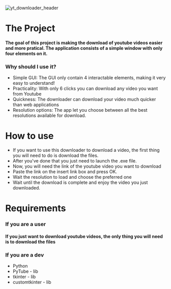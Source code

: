 ![yt_downloader_header](https://github.com/FernandoBohlhalter/Youtube_Downloader/assets/82450429/0ec53a9e-39b2-4abc-be97-dd196eca35dd)

<h1>The Project</h1>

<h4>The goal of this project is making the download of youtube videos easier and more pratical. The application consists of a simple window with only four elements on it.</h4>

<h3>Why should I use it?</h3>
<ul>
<li>Simple GUI: The GUI only contain 4 interactable elements, making it very easy to understand!</li>
<li>Practicality: With only 6 clicks you can download any video you want from Youtube</li>
<li>Quickness: The downloader can download your video much quicker than web applications</li>
<li>Resolution options: The app let you choose between all the best resolutions available for download.</li>
</ul>

<h1>How to use</h1>

<ul>
<li>If you want to use this downloader to download a video, the first thing you will need to do is download the files.</li>
<li>After you've done that you just need to launch the .exe file. </li>
<li>Now, you will need the link of the youtube video you want to download</li>
<li>Paste the link on the insert link box and press OK.</li>
<li>Wait the resolution to load and choose the preferred one</li>
<li>Wait until the download is complete and enjoy the video you just downloaded.</li>
</ul>

<h1 align="left">Requirements</h1>

<h3>If you are a user</h3>
<h4>If you just want to download youtube videos, the only thing you will need is to download the files</h4>

<h3>If you are a dev</h3>
<ul>
  <li>Python</li>
  <li>PyTube - lib</li>
  <li>tkinter - lib</li>
  <li>customtkinter - lib</li>
</ul>
